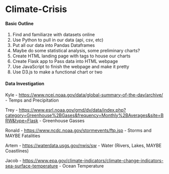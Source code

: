 # Climate-Crisis

#### Basic Outline
1) Find and familiarze with datasets online
2) Use Python to pull in our data (api, csv, etc)
3) Put all our data into Pandas Dataframes
4) Maybe do some statistical analysis, some preliminary charts?
5) Create HTML landing page with tags to house our charts
6) Create Flask app to Pass data into HTML webpage
7) Use JavaScript to finish the webpage and make it pretty
8) Use D3.js to make a functional chart or two


#### Data Investigation

Kyle - https://www.ncei.noaa.gov/data/global-summary-of-the-day/archive/
     - Temps and Precipitation

Trey - https://www.esrl.noaa.gov/gmd/dv/data/index.php?category=Greenhouse%2BGases&frequency=Monthly%2BAverages&site=BRW&type=Flask
     - Greenhouse Gasses

Ronald - https://www.ncdc.noaa.gov/stormevents/ftp.jsp
     - Storms and MAYBE Fatalities

Artem - https://waterdata.usgs.gov/nwis/sw
     - Water (Rivers, Lakes, MAYBE Coastlines)

Jacob - https://www.epa.gov/climate-indicators/climate-change-indicators-sea-surface-temperature
      - Ocean Temperature
